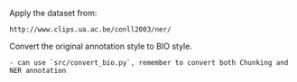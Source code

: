 Apply the dataset from:

    http://www.clips.ua.ac.be/conll2003/ner/

Convert the original annotation style to BIO style.

    - can use `src/convert_bio.py`, remember to convert both Chunking and NER annotation

